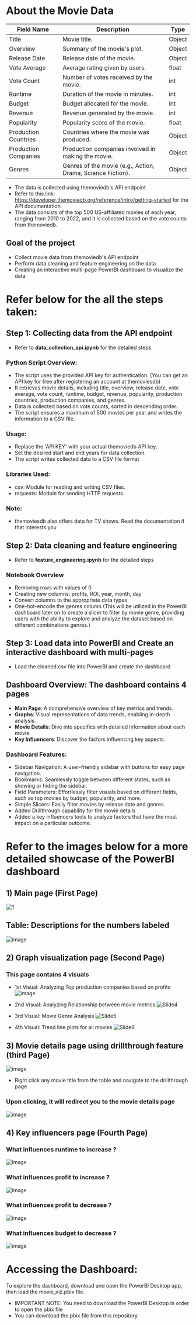 # About the Movie Data
| Field Name          | Description                                                                                           | Type   |
|---------------------|-------------------------------------------------------------------------------------------------------|--------|
| Title               | Movie title.                                                                                          | Object |
| Overview            | Summary of the movie's plot.                                                                         | Object |
| Release Date        | Release date of the movie.                                                                            | Object |
| Vote Average        | Average rating given by users.                                                                        | float  |
| Vote Count          | Number of votes received by the movie.                                                                | int    |
| Runtime             | Duration of the movie in minutes.                                                                     | int    |
| Budget              | Budget allocated for the movie.                                                                      | int    |
| Revenue             | Revenue generated by the movie.                                                                      | int    |
| Popularity          | Popularity score of the movie.                                                                       | float  |
| Production Countries| Countries where the movie was produced.                                                              | Object |
| Production Companies| Production companies involved in making the movie.                                                   | Object |
| Genres              | Genres of the movie (e.g., Action, Drama, Science Fiction).                                          | Object |
* The data is collected using themoviedb's API endpoint
* Refer to this link: https://developer.themoviedb.org/reference/intro/getting-started for the API documentation
* The data consists of the top 500 US-affiliated movies of each year, ranging from 2010 to 2022, and it is collected based on the vote counts from themoviedb.

## Goal of the project
* Collect movie data from themoviedb's API endpoint 
* Perform data cleaning and feature engineering on the data
* Creating an interactive multi-page PowerBI dashboard to visualize the data
  
# Refer below for the all the steps taken:
## Step 1: Collecting data from the API endpoint 
* Refer to **data_collection_api.ipynb** for the detailed steps
### Python Script Overview: 
* The script uses the provided API key for authentication. (You can get an API key for free after registering an account at themoviesdb)
* It retrieves movie details, including title, overview, release date, vote average, vote count, runtime, budget, revenue, popularity, production countries, production companies, and genres.
* Data is collected based on vote counts, sorted in descending order.
* The script ensures a maximum of 500 movies per year and writes the information to a CSV file.

### Usage:
* Replace the 'API KEY' with your actual themoviedb API key.
* Set the desired start and end years for data collection.
* The script writes collected data to a CSV file format

### Libraries Used:
* csv: Module for reading and writing CSV files.
* requests: Module for sending HTTP requests.

### Note:
* themoviesdb also offers data for TV shows. Read the documentation if that interests you
## Step 2: Data cleaning and feature engineering
* Refer to **feature_engineering.ipynb** for the detailed steps
### Notebook Overview 
* Removing rows with values of 0
* Creating new columns: profits, ROI, year, month, day
* Convert columns to the appropriate data types
* One-hot-encode the genres column (This will be utilized in the PowerBI dashboard later on to create a slicer to filter by movie genre, providing users with the ability to explore and analyze the dataset based on different combinations genres.)

## Step 3: Load data into PowerBI and Create an interactive dashboard with multi-pages
* Load the cleaned.csv file into PowerBI and create the dashboard
  
## Dashboard Overview: The dashboard contains 4 pages
* **Main Page**: A comprehensive overview of key metrics and trends.
* **Graphs**: Visual representations of data trends, enabling in-depth analysis.
* **Movie Details**: Dive into specifics with detailed information about each movie.
* **Key Influencers**: Discover the factors influencing key aspects.

### Dashboard Features:
* Sidebar Navigation: A user-friendly sidebar with buttons for easy page navigation.
* Bookmarks: Seamlessly toggle between different states, such as showing or hiding the sidebar.
* Field Parameters: Effortlessly filter visuals based on different fields, such as top movies by budget, popularity, and more.
* Simple Slicers: Easily filter movies by release date and genres.
* Added Drillthrough capability for the movie details
* Added a key influencers tools to analyze factors that have the most impact on a particular outcome.

# Refer to the images below for a more detailed showcase of the PowerBI dashboard

## 1) Main page (First Page)
![1](https://github.com/ongaunjie1/API_DataCollection_and_PowerBI_Visuals/assets/118142884/d9cda05a-21fc-4036-9870-fd0913d3c125)
## Table: Descriptions for the numbers labeled
![image](https://github.com/ongaunjie1/API_DataCollection_and_PowerBI_Visuals/assets/118142884/084bf055-fbbe-4e46-b1a2-6c703f3657d7)


## 2) Graph visualization page (Second Page)
### This page contains 4 visuals
* 1st Visual: Analyzing Top production companies based on profits
![image](https://github.com/ongaunjie1/API_DataCollection_and_PowerBI_Visuals/assets/118142884/32b52a86-5ddb-480f-ba3a-e156dbf104bd)

* 2nd Visual: Analyzing Relationship between movie metrics
![Slide4](https://github.com/ongaunjie1/API_DataCollection_and_PowerBI_Visuals/assets/118142884/bedf5312-a056-4f92-9866-94242653841c)

* 3rd Visual: Movie Genre Analysis
![Slide5](https://github.com/ongaunjie1/API_DataCollection_and_PowerBI_Visuals/assets/118142884/894fde9e-ccec-415b-a7bd-bf6ba945f443)

* 4th Visual: Trend line plots for all movies
![Slide6](https://github.com/ongaunjie1/API_DataCollection_and_PowerBI_Visuals/assets/118142884/fd304c2d-9e3e-4d8f-b0de-849bc92fab76)

## 3) Movie details page using drillthrough feature (third Page)
![image](https://github.com/ongaunjie1/API_DataCollection_and_PowerBI_Visuals/assets/118142884/e1c5d3fc-a486-49f8-af91-63b0f2bddbb2)
* Right click any movie title from the table and navigate to the drillthrough page

### Upon clicking, it will redirect you to the movie details page
![image](https://github.com/ongaunjie1/API_DataCollection_and_PowerBI_Visuals/assets/118142884/3a2b8dc0-fd1b-48f6-a65b-bd32a9a580d1)

## 4) Key influencers page (Fourth Page)

### What influences runtime to increase ?
![image](https://github.com/ongaunjie1/API_DataCollection_and_PowerBI_Visuals/assets/118142884/8c4f0c54-b487-4efa-a00a-d249592db423)

### What influences profit to increase ?
![image](https://github.com/ongaunjie1/API_DataCollection_and_PowerBI_Visuals/assets/118142884/f49db892-b122-424c-b704-89e3c5611aab)

### What influences profit to decrease ?
![image](https://github.com/ongaunjie1/API_DataCollection_and_PowerBI_Visuals/assets/118142884/a3de776e-9f4c-4abf-b552-6ee54db2b598)

### What influences budget to decrease ?
![image](https://github.com/ongaunjie1/API_DataCollection_and_PowerBI_Visuals/assets/118142884/7782a95d-41f6-4b77-ad7c-a553581775dc)

# Accessing the Dashboard:
To explore the dashboard, download and open the PowerBI Desktop app, then load the movie_viz.pbix file.
* IMPORTANT NOTE: You need to download the PowerBI Desktop in order to open the pbix file
* You can download the pbix file from this repository




